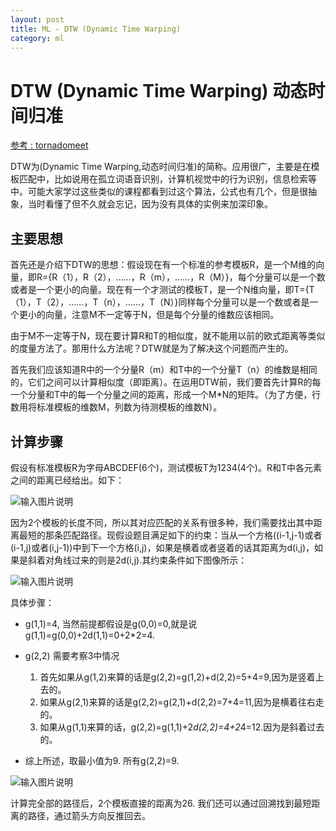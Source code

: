 ```yaml
---
layout: post
title: ML - DTW (Dynamic Time Warping)
category: ml
---
```

# DTW (Dynamic Time Warping) 动态时间归准

[参考 : tornadomeet](http://www.cnblogs.com/tornadomeet/archive/2012/03/23/2413363.html)

DTW为(Dynamic Time Warping,动态时间归准)的简称。应用很广，主要是在模板匹配中，比如说用在孤立词语音识别，计算机视觉中的行为识别，信息检索等中。可能大家学过这些类似的课程都看到过这个算法，公式也有几个，但是很抽象，当时看懂了但不久就会忘记，因为没有具体的实例来加深印象。

## 主要思想

首先还是介绍下DTW的思想：假设现在有一个标准的参考模板R，是一个M维的向量，即R={R（1），R（2），……，R（m），……，R（M）}，每个分量可以是一个数或者是一个更小的向量。现在有一个才测试的模板T，是一个N维向量，即T={T（1），T（2），……，T（n），……，T（N）}同样每个分量可以是一个数或者是一个更小的向量，注意M不一定等于N，但是每个分量的维数应该相同。

由于M不一定等于N，现在要计算R和T的相似度，就不能用以前的欧式距离等类似的度量方法了。那用什么方法呢？DTW就是为了解决这个问题而产生的。

首先我们应该知道R中的一个分量R（m）和T中的一个分量T（n）的维数是相同的，它们之间可以计算相似度（即距离）。在运用DTW前，我们要首先计算R的每一个分量和T中的每一个分量之间的距离，形成一个M*N的矩阵。（为了方便，行数用将标准模板的维数M，列数为待测模板的维数N）。

## 计算步骤

假设有标准模板R为字母ABCDEF(6个)，测试模板T为1234(4个)。R和T中各元素之间的距离已经给出。如下：

![输入图片说明](https://github.com/xiaocxt/xiaocxt.github.io/raw/master/assets/image/dtw-0.png)

因为2个模板的长度不同，所以其对应匹配的关系有很多种，我们需要找出其中距离最短的那条匹配路径。现假设题目满足如下的约束：当从一个方格((i-1,j-1)或者(i-1,j)或者(i,j-1))中到下一个方格(i,j)，如果是横着或者竖着的话其距离为d(i,j)，如果是斜着对角线过来的则是2d(i,j).其约束条件如下图像所示：

![输入图片说明](https://github.com/xiaocxt/xiaocxt.github.io/raw/master/assets/image/dtw-1.png)

具体步骤：

* g(1,1)=4, 当然前提都假设是g(0,0)=0,就是说g(1,1)=g(0,0)+2d(1,1)=0+2*2=4.

* g(2,2) 需要考察3中情况
    1. 首先如果从g(1,2)来算的话是g(2,2)=g(1,2)+d(2,2)=5+4=9,因为是竖着上去的。
    2. 如果从g(2,1)来算的话是g(2,2)=g(2,1)+d(2,2)=7+4=11,因为是横着往右走的。
    3. 如果从g(1,1)来算的话，g(2,2)=g(1,1)+2*d(2,2)=4+2*4=12.因为是斜着过去的。

* 综上所述，取最小值为9. 所有g(2,2)=9.

![输入图片说明](https://github.com/xiaocxt/xiaocxt.github.io/raw/master/assets/image/dtw-2.png)

计算完全部的路径后，2个模板直接的距离为26. 我们还可以通过回溯找到最短距离的路径，通过箭头方向反推回去。
